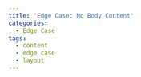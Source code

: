 ```yaml
---
title: 'Edge Case: No Body Content'
categories:
  - Edge Case
tags:
  - content
  - edge case
  - layout
---
```

